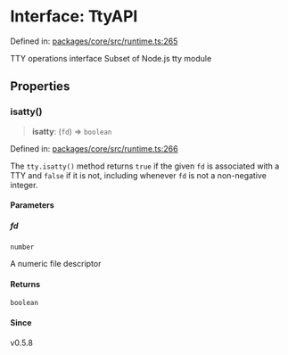 # Interface: TtyAPI

Defined in: [packages/core/src/runtime.ts:265](https://github.com/vdeantoni/unblessed/blob/alpha/packages/core/src/runtime.ts#L265)

TTY operations interface
Subset of Node.js tty module

## Properties

### isatty()

> **isatty**: (`fd`) => `boolean`

Defined in: [packages/core/src/runtime.ts:266](https://github.com/vdeantoni/unblessed/blob/alpha/packages/core/src/runtime.ts#L266)

The `tty.isatty()` method returns `true` if the given `fd` is associated with
a TTY and `false` if it is not, including whenever `fd` is not a non-negative
integer.

#### Parameters

##### fd

`number`

A numeric file descriptor

#### Returns

`boolean`

#### Since

v0.5.8
